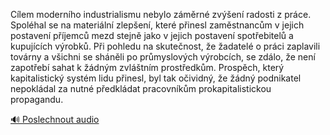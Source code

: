 
Cílem moderního industrialismu nebylo záměrné zvýšení radosti z práce. Spoléhal se na materiální zlepšení, které přinesl zaměstnancům v jejich postavení příjemců mezd stejně jako v jejich postavení spotřebitelů a kupujících výrobků. Při pohledu na skutečnost, že žadatelé o práci zaplavili továrny a všichni se sháněli po průmyslových výrobcích, se zdálo, že není zapotřebí sahat k žádným zvláštním prostředkům. Prospěch, který kapitalistický systém lidu přinesl, byl tak očividný, že žádný podnikatel nepokládal za nutné předkládat pracovníkům prokapitalistickou propagandu.

[🔊 Poslechnout audio](/data/7-paragraphs/audio/chapter_105/para_011-Clem-modernho-industrialismu-nebylo-zmrn-zv.mp3)
